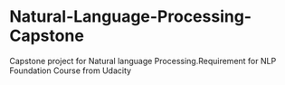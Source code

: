 # Natural-Language-Processing-Capstone
Capstone project for Natural language Processing.Requirement for NLP Foundation Course from Udacity
